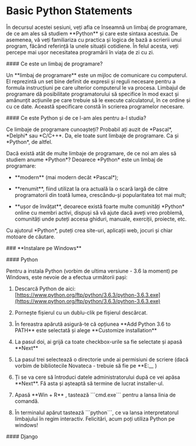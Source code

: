 # Basic Python Statements

În decursul acestei sesiuni, veți afla ce înseamnă un limbaj de programare, de ce am ales să studiem \*\*Python\*\* și care este sintaxa acestuia. De asemenea, vă veți familiariza cu practica și logica de bază a scrierii unui program, făcând referință la unele situații cotidiene. În felul acesta, veți percepe mai ușor necesitatea programării în viața de zi cu zi.

\#\#\#\# Ce este un limbaj de programare?

Un \*\*limbaj de programare\*\* este un mijloc de comunicare cu computerul. El reprezintă un set bine definit de expresii și reguli necesare pentru a formula instrucțiuni pe care ulterior computerul le va procesa. Limbajul de programare dă posibilitate programatorului să specifice în mod exact și amănunțit acțiunile pe care trebuie să le execute calculatorul, în ce ordine și cu ce date. Această specificare constă în scrierea programelor necesare.

\#\#\#\# Ce este Python și de ce l-am ales pentru a-l studia?

Ce limbaje de programare cunoașteți? Probabil ați auzit de \*Pascal\*, \*Delphi\* sau \*C/C++\*. Da, ele toate sunt limbaje de programare. Ca și \*Python\*, de altfel.

Dacă există atât de multe limbaje de programare, de ce noi am ales să studiem anume \*Python\*? Deoarece \*Python\* este un limbaj de programare:

* \*\*modern\*\* \(mai modern decât \*Pascal\*\);

* \*\*renumit\*\*, fiind utilizat la ora actuală la o scară largă de către programatorii din toată lumea, crescându-și popularitatea tot mai mult;

* \*\*ușor de învățat\*\*, deoarece există foarte multe comunități \*Python\* online cu membri activi, dispuși să vă ajute dacă aveți vreo problemă, comunități unde puteți accesa ghiduri, manuale, exerciții, proiecte, etc.

Cu ajutorul \*Python\*, puteți crea site-uri, aplicații web, jocuri și chiar motoare de căutare.

\#\#\# \*\*Instalare pe Windows\*\*

\#\#\#\# Python

Pentru a instala Python \(vorbim de ultima versiune - 3.6 la moment\) pe Windows, este nevoie de a efectua următorii pași:

1. Descarcă Python de aici: [https://www.python.org/ftp/python/3.6.3/python-3.6.3.exe](https://www.python.org/ftp/python/3.6.3/python-3.6.3.exe)

2. Pornește fișierul cu un dublu-clik pe fișierul descărcat.

3. În fereastra apărută asigură-te că opțiunea \*\*Add Python 3.6 to PATH\*\* este selectată și alege \*\*Customize installation\*\*

4. La pasul doi, ai grijă ca toate checkbox-urile sa fie selectate și apasă \*\*Next\*\*

5. La pasul trei selectează o directorie unde ai permisiuni de scriere \(dacă vorbim de bibliotecile Novateca - trebuie să fie pe \*\*E:\_\_ \)

6. Ți se va cere să întroduci datele administratorului după ce vei apăsa \*\*Next\*\*. Fă asta și așteaptă să termine de lucrat installer-ul.

7. Apasă \*\*Win + R\*\* , tastează \`\`\`cmd.exe\`\`\` pentru a lansa linia de comandă.

8. În terminalul apărut tastează \`\`\`python\`\`\`, ce va lansa interpretatorul limbajului în regim interactiv. Felicitări, acum poți utiliza Python pe windows!

\#\#\#\# Django

